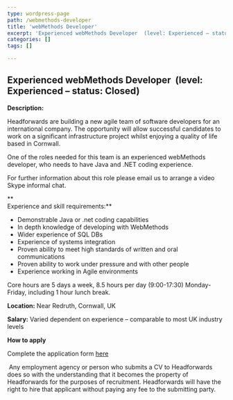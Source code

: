 ```yaml
---
type: wordpress-page
path: /webmethods-developer
title: 'webMethods Developer'
excerpt: 'Experienced webMethods Developer  (level: Experienced – status: Closed) Description: Headforwards are building a new agile team of software developers for an international company. The opportunity will allow successful candidates to work on a significant infrastructure project whilst enjoying a quality of life based in Cornwall. One of the roles needed for this team is an …'
categories: []
tags: []

---
```

Experienced webMethods Developer  (level: Experienced – status: Closed)
-----------------------------------------------------------------------

**Description:**

Headforwards are building a new agile team of software developers for an international company. The opportunity will allow successful candidates to work on a significant infrastructure project whilst enjoying a quality of life based in Cornwall.

One of the roles needed for this team is an experienced webMethods developer, who needs to have Java and .NET coding experience.

For further information about this role please email us to arrange a video Skype informal chat.

**  
Experience and skill requirements:**

*   Demonstrable Java or .net coding capabilities
*   In depth knowledge of developing with WebMethods
*   Wider experience of SQL DBs
*   Experience of systems integration
*   Proven ability to meet high standards of written and oral communications
*   Proven ability to work under pressure and with other people
*   Experience working in Agile environments

Core hours are 5 days a week, 8.5 hours per day (9:00-17:30) Monday-Friday, including 1 hour lunch break.

**Location:** Near Redruth, Cornwall, UK

**Salary:** Varied dependent on experience – comparable to most UK industry levels

**How to apply**

Complete the application form [here](http://www.headforwards.com/application-form/ "Application Form")

 Any employment agency or person who submits a CV to Headforwards does so with the understanding that it becomes the property of Headforwards for the purposes of recruitment. Headforwards will have the right to hire that applicant without paying any fee to the submitting party.

